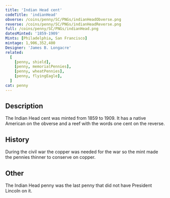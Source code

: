 ```yaml
---
title: 'Indian Head cent'
codeTitle: 'indianHead'
obverse: /coins/penny/SC/PNGs/indianHeadObverse.png
reverse: /coins/penny/SC/PNGs/indianHeadReverse.png
full: /coins/penny/SC/PNGs/indianHead.png
datesMinted: '1859-1909'
Mints: [Philadelphia, San Francisco]
mintage: 1,906,352,400
Designer: 'James B. Longacre'
related:
  [
    [penny, shield],
    [penny, memorialPennies],
    [penny, wheatPennies],
    [penny, flyingEagle],
  ]
cat: penny
---
```


## Description

The Indian Head cent was minted from 1859 to 1909. It has a native American on the obverse and a reef with the words one cent on the reverse.

## History

During the civil war the copper was needed for the war so the mint made the pennies thinner to conserve on copper.

## Other

The Indian Head penny was the last penny that did not have President Lincoln on it.